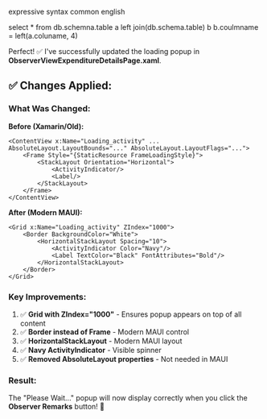 
expressive syntax common english

select * from db.schemna.table a
left join(db.schema.table) b  b.coulmname = left(a.coluname, 4)






Perfect! ✅ I've successfully updated the loading popup in **ObserverViewExpenditureDetailsPage.xaml**.

## ✅ **Changes Applied:**

### **What Was Changed:**

**Before (Xamarin/Old):**
```xaml
<ContentView x:Name="Loading_activity" ... AbsoluteLayout.LayoutBounds="..." AbsoluteLayout.LayoutFlags="...">
    <Frame Style="{StaticResource FrameLoadingStyle}">
        <StackLayout Orientation="Horizontal">
            <ActivityIndicator/>
            <Label/>
        </StackLayout>
    </Frame>
</ContentView>
```

**After (Modern MAUI):**
```xaml
<Grid x:Name="Loading_activity" ZIndex="1000">
    <Border BackgroundColor="White">
        <HorizontalStackLayout Spacing="10">
            <ActivityIndicator Color="Navy"/>
            <Label TextColor="Black" FontAttributes="Bold"/>
        </HorizontalStackLayout>
    </Border>
</Grid>
```

### **Key Improvements:**

1. ✅ **Grid with ZIndex="1000"** - Ensures popup appears on top of all content
2. ✅ **Border instead of Frame** - Modern MAUI control
3. ✅ **HorizontalStackLayout** - Modern MAUI layout
4. ✅ **Navy ActivityIndicator** - Visible spinner
5. ✅ **Removed AbsoluteLayout properties** - Not needed in MAUI

### **Result:**

The "Please Wait..." popup will now display correctly when you click the **Observer Remarks** button! 🎉